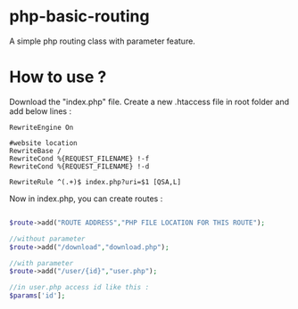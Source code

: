 # php-basic-routing
A simple php routing class with parameter feature.

# How to use ?

Download the "index.php" file.
Create a new .htaccess file in root folder and add below lines :

```
RewriteEngine On

#website location
RewriteBase /
RewriteCond %{REQUEST_FILENAME} !-f
RewriteCond %{REQUEST_FILENAME} !-d

RewriteRule ^(.+)$ index.php?uri=$1 [QSA,L]

```
Now in index.php, you can create routes :

```php

$route->add("ROUTE ADDRESS","PHP FILE LOCATION FOR THIS ROUTE");

//without parameter
$route->add("/download","download.php");

//with parameter
$route->add("/user/{id}","user.php");

//in user.php access id like this :
$params['id'];

```

